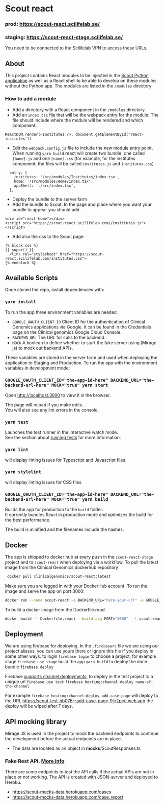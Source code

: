 # Scout react
### prod: https://scout-react.scilifelab.se/
### staging: https://scout-react-stage.scilifelab.se/

You need to be connected to the Scilifelab VPN to access these URLs.

## About

This project contains React modules to be injected in the [Scout Python application](https://github.com/Clinical-Genomics/scout) as well as a React shell to be able to develop on these modules without the Python app.
The modules are listed in the `/modules` directory

### How to add a module

- Add a directory with a React component in the `/modules` directory.
- Add an `index.tsx` file that will be the webpack entry for the module. The file should include where the module will be rendered and which component:
```
ReactDOM.render(<Institutes />, document.getElementById('react-insitutes'))
```
- Edit the `webpack.config.js` file to include the new module entry point. When running `yarn build` react will create two bundle, one called `[name].js` and one `[name].css` (for example, for the institutes component, the files will be called `institutes.js` and `institutes.css`)
```
  entry: {
    institutes: '/src/modules/Institutes/index.tsx',
    home: '/src/modules/Home/index.tsx',
    appShell: './src/index.tsx',
  },
```
- Deploy the bundle to the server farm
- Add the bundle to Scout. In the page and place where you want your bundle to appear you should add:
```
<div id="react-home"></div>
<script src="https://scout-react.scilifelab.com//institutes.js"></script>
```
- Add also the css to the Scout page:
```
{% block css %}
{{ super() }}
  <link rel="stylesheet" href="https://scout-react.scilifelab.com/institutes.css">
{% endblock %}
```

## Available Scripts

Once cloned the repo, install dependencies with:

### `yarn install`

To run the app three environment variables are needed:

- `GOOGLE_OAUTH_CLIENT_ID` Client ID for the authentication of Clinical Genomics applications via Google. It can be found in the Credentials page on the Clinical genomics Google Cloud Console.
- `BACKEND_URL` The URL for calls to the backend.
- `MOCK` A boolean to define whether to start the fake server using (Mirage js) to mock out backend APIs.

These variables are stored in the server farm and used when deploying the application to Staging and Production.
To run the app with the environment variables in development mode:

### `GOOGLE_OAUTH_CLIENT_ID="the-app-id-here" BACKEND_URL="the-backend-url-here" MOCK="true" yarn start`

Open [http://localhost:3000](http://localhost:3000) to view it in the browser.

The page will reload if you make edits.<br />
You will also see any lint errors in the console.

### `yarn test`

Launches the test runner in the interactive watch mode.<br />
See the section about [running tests](https://facebook.github.io/create-react-app/docs/running-tests) for more information.

### `yarn lint`
will display linting issues for Typescript and Javascript files.

### `yarn stylelint`
will display linting issues for CSS files.

### `GOOGLE_OAUTH_CLIENT_ID="the-app-id-here" BACKEND_URL="the-backend-url-here" MOCK="true" yarn build`

Builds the app for production to the `build` folder.<br />
It correctly bundles React in production mode and optimizes the build for the best performance.

The build is minified and the filenames include the hashes.<br />


## Docker

The app is shipped to docker hub at every push in the `scout-react-stage` project and to `scout-react` when deploying via a workflow.
To pull the latest image from the Clinical Genomics dockerhub repository

```bash
 docker pull clinicalgenomics/scout-react:latest
```

Make sure you are logged in with your DockerHub account.
To run the image and serve the app on port 3000:

```bash
docker run --name scout-react -e BACKEND_URL="here-your-url" -e GOOGLE_OAUTH_CLIENT_ID="here-your-client-id" -e MOCK=true -e PORT=3000 -it -p 3000:3000 scout-react
```

To build a docker image from the Dockerfile.react

```bash
docker build -f Dockerfile.react --build-arg PORT="3000"  -t scout-react .
```

## Deployment
We are using firebase for deploying. In the `.firebaserc` file we are using our project aliases, you can use yours there or ignore this file if you deploy in some other ways.
to login
`firebase login`
to choose a project, for example stage
`firebase use stage`
build the app
`yarn build`
to deploy the done bundle
`firebase deploy`

Firebase [supports channel deployments](https://firebase.google.com/docs/hosting/test-preview-deploy), to deploy in the test project to a unique url
`firebase use test`
`firebase hosting:channel:deploy name-of-the-channel`

For example
`firebase hosting:channel:deploy add-case-page`
will deploy to the URL https://scout-test-bb076--add-case-page-9jjr2pec.web.app
the deploy will be wiped after 7 days.


## API mocking library
Mirage JS is used in the project to mock the backend endpoints to continue the development before the actual endpoints are in place.
- The data are located as an object in __mocks__/ScoutResponses.ts

### Fake Rest API. [More info](https://github.com/Clinical-Genomics/scout-mocks-data)
There are some endpoints to test the API calls if the actual APIs are not in place or not working.
The API is created with JSON-server and deployed to Heroku.
- https://scout-mocks-data.herokuapp.com/cases
- https://scout-mocks-data.herokuapp.com/case_report
